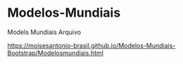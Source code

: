 # Modelos-Mundiais
Models Mundiais Arquivo

https://moisesantonio-brasil.github.io/Modelos-Mundiais-Bootstrap/Modelosmundiais.html
